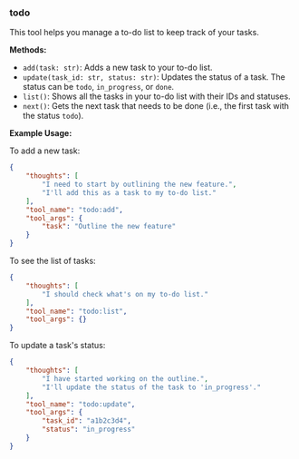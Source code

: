 ### todo

This tool helps you manage a to-do list to keep track of your tasks.

**Methods:**

*   `add(task: str)`: Adds a new task to your to-do list.
*   `update(task_id: str, status: str)`: Updates the status of a task. The status can be `todo`, `in_progress`, or `done`.
*   `list()`: Shows all the tasks in your to-do list with their IDs and statuses.
*   `next()`: Gets the next task that needs to be done (i.e., the first task with the status `todo`).

**Example Usage:**

To add a new task:
~~~json
{
    "thoughts": [
        "I need to start by outlining the new feature.",
        "I'll add this as a task to my to-do list."
    ],
    "tool_name": "todo:add",
    "tool_args": {
        "task": "Outline the new feature"
    }
}
~~~

To see the list of tasks:
~~~json
{
    "thoughts": [
        "I should check what's on my to-do list."
    ],
    "tool_name": "todo:list",
    "tool_args": {}
}
~~~

To update a task's status:
~~~json
{
    "thoughts": [
        "I have started working on the outline.",
        "I'll update the status of the task to 'in_progress'."
    ],
    "tool_name": "todo:update",
    "tool_args": {
        "task_id": "a1b2c3d4",
        "status": "in_progress"
    }
}
~~~
